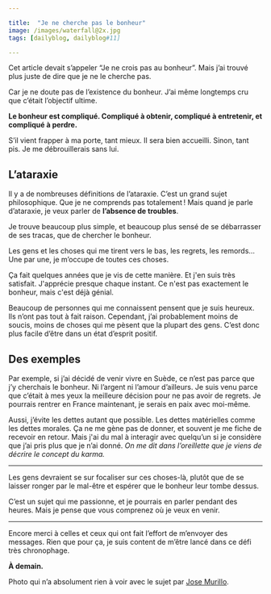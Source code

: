 ```yaml
---

title:  "Je ne cherche pas le bonheur"
image: /images/waterfall@2x.jpg
tags: [dailyblog, dailyblog#11]

---
```


Cet article devait s’appeler “Je ne crois pas au bonheur”. Mais j’ai trouvé plus juste de dire que je ne le cherche pas.

Car je ne doute pas de l’existence du bonheur. J’ai même longtemps cru que c’était l’objectif ultime.

**Le bonheur est compliqué. Compliqué à obtenir, compliqué à entretenir, et compliqué à perdre.**

S’il vient frapper à ma porte, tant mieux. Il sera bien accueilli. Sinon, tant pis. Je me débrouillerais sans lui.

## L’ataraxie

Il y a de nombreuses définitions de l’ataraxie. C’est un grand sujet philosophique. Que je ne comprends pas totalement ! Mais quand je parle d’ataraxie, je veux parler de **l’absence de troubles**.

Je trouve beaucoup plus simple, et beaucoup plus sensé de se débarrasser de ses tracas, que de chercher le bonheur.

Les gens et les choses qui me tirent vers le bas, les regrets, les remords… Une par une, je m’occupe de toutes ces choses.

Ça fait quelques années que je vis de cette manière. Et j'en suis très satisfait. J'apprécie presque chaque instant. Ce n'est pas exactement le bonheur, mais c'est déjà génial.

Beaucoup de personnes qui me connaissent pensent que je suis heureux. Ils n’ont pas tout à fait raison. Cependant, j’ai probablement moins de soucis, moins de choses qui me pèsent que la plupart des gens. C’est donc plus facile d’être dans un état d’esprit positif.

## Des exemples

Par exemple, si j’ai décidé de venir vivre en Suède, ce n’est pas parce que j’y cherchais le bonheur. Ni l’argent ni l’amour d’ailleurs. Je suis venu parce que c’était à mes yeux la meilleure décision pour ne pas avoir de regrets. Je pourrais rentrer en France maintenant, je serais en paix avec moi-même.

Aussi, j’évite les dettes autant que possible. Les dettes matérielles comme les dettes morales. Ça ne me gène pas de donner, et souvent je me fiche de recevoir en retour. Mais j'ai du mal à interagir avec quelqu’un si je considère que j’ai pris plus que je n’ai donné. 
*On me dit dans l’oreillette que je viens de décrire le concept du karma.*

____

Les gens devraient se sur focaliser sur ces choses-là, plutôt que de se laisser ronger par le mal-être et espérer que le bonheur leur tombe dessus.

C’est un sujet qui me passionne, et je pourrais en parler pendant des heures. Mais je pense que vous comprenez où je veux en venir.

____

Encore merci à celles et ceux qui ont fait l’effort de m’envoyer des messages. Rien que pour ça, je suis content de m’être lancé dans ce défi très chronophage.

**À demain.**

Photo qui n’a absolument rien à voir avec le sujet par [Jose Murillo](https://unsplash.com/jcmu).

[PS]: <> (Le bonheur, c'est pour les ignorants)